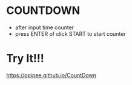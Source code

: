 # COUNTDOWN

* after input time counter
* press ENTER of click START to start counter

# Try It!!!
https://ppipee.github.io/CountDown

